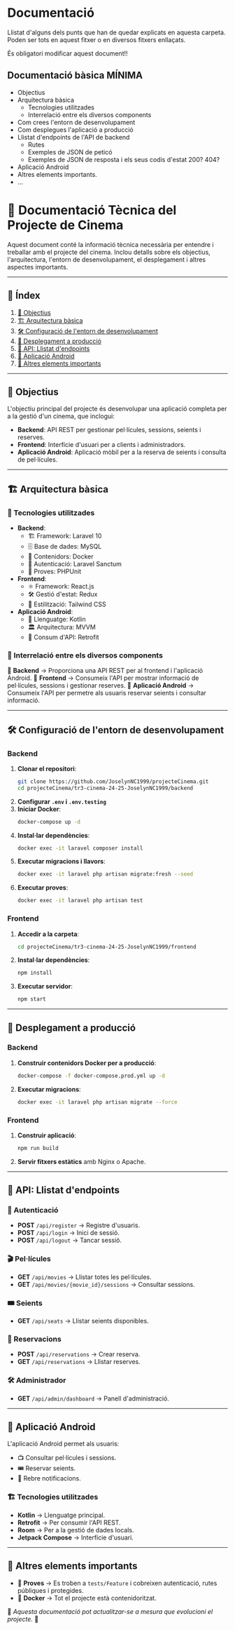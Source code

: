 # Documentació
Llistat d'alguns dels punts que han de quedar explicats en aquesta carpeta. Poden ser tots en aquest fitxer o en diversos fitxers enllaçats.

És obligatori modificar aquest document!!

## Documentació bàsica MÍNIMA
 * Objectius
 * Arquitectura bàsica
   * Tecnologies utilitzades
   * Interrelació entre els diversos components
 * Com crees l'entorn de desenvolupament
 * Com desplegues l'aplicació a producció
 * Llistat d'endpoints de l'API de backend
    * Rutes
   * Exemples de JSON de peticó
   * Exemples de JSON de resposta i els seus codis d'estat 200? 404?
 * Aplicació Android
 * Altres elements importants.
 * ...
# 📖 Documentació Tècnica del Projecte de Cinema

Aquest document conté la informació tècnica necessària per entendre i treballar amb el projecte del cinema. Inclou detalls sobre els objectius, l'arquitectura, l'entorn de desenvolupament, el desplegament i altres aspectes importants.

---

## 📌 Índex
1. [🎯 Objectius](#-objectius)
2. [🏗️ Arquitectura bàsica](#-arquitectura-bàsica)
3. [🛠️ Configuració de l'entorn de desenvolupament](#-configuracio-de-lentorn-de-desenvolupament)
4. [🚀 Desplegament a producció](#-desplegament-a-produccio)
5. [🔌 API: Llistat d'endpoints](#-api-llistat-dendpoints)
6. [📱 Aplicació Android](#-aplicacio-android)
7. [📎 Altres elements importants](#-altres-elements-importants)

---

## 🎯 Objectius
L'objectiu principal del projecte és desenvolupar una aplicació completa per a la gestió d'un cinema, que inclogui:
- **Backend**: API REST per gestionar pel·lícules, sessions, seients i reserves.
- **Frontend**: Interfície d'usuari per a clients i administradors.
- **Aplicació Android**: Aplicació mòbil per a la reserva de seients i consulta de pel·lícules.

---

## 🏗️ Arquitectura bàsica

### 📌 Tecnologies utilitzades
- **Backend**:
  - 🏗 Framework: Laravel 10
  - 🗄 Base de dades: MySQL
  - 🐳 Contenidors: Docker
  - 🔑 Autenticació: Laravel Sanctum
  - 🧪 Proves: PHPUnit
- **Frontend**:
  - ⚛ Framework: React.js
  - 🛠 Gestió d'estat: Redux
  - 🎨 Estilització: Tailwind CSS
- **Aplicació Android**:
  - 📱 Llenguatge: Kotlin
  - 🏛 Arquitectura: MVVM
  - 🔌 Consum d'API: Retrofit

### 🔄 Interrelació entre els diversos components
📡 **Backend** → Proporciona una API REST per al frontend i l'aplicació Android.
🎨 **Frontend** → Consumeix l'API per mostrar informació de pel·lícules, sessions i gestionar reserves.
📱 **Aplicació Android** → Consumeix l'API per permetre als usuaris reservar seients i consultar informació.

---

## 🛠️ Configuració de l'entorn de desenvolupament

### Backend
1. **Clonar el repositori**:
   ```bash
   git clone https://github.com/JoselynNC1999/projecteCinema.git
   cd projecteCinema/tr3-cinema-24-25-JoselynNC1999/backend
   ```
2. **Configurar `.env` i `.env.testing`**
3. **Iniciar Docker**:
   ```bash
   docker-compose up -d
   ```
4. **Instal·lar dependències**:
   ```bash
   docker exec -it laravel composer install
   ```
5. **Executar migracions i llavors**:
   ```bash
   docker exec -it laravel php artisan migrate:fresh --seed
   ```
6. **Executar proves**:
   ```bash
   docker exec -it laravel php artisan test
   ```

### Frontend
1. **Accedir a la carpeta**:
   ```bash
   cd projecteCinema/tr3-cinema-24-25-JoselynNC1999/frontend
   ```
2. **Instal·lar dependències**:
   ```bash
   npm install
   ```
3. **Executar servidor**:
   ```bash
   npm start
   ```

---

## 🚀 Desplegament a producció

### Backend
1. **Construir contenidors Docker per a producció**:
   ```bash
   docker-compose -f docker-compose.prod.yml up -d
   ```
2. **Executar migracions**:
   ```bash
   docker exec -it laravel php artisan migrate --force
   ```

### Frontend
1. **Construir aplicació**:
   ```bash
   npm run build
   ```
2. **Servir fitxers estàtics** amb Nginx o Apache.

---

## 🔌 API: Llistat d'endpoints

### 🔑 Autenticació
- **POST** `/api/register` → Registre d'usuaris.
- **POST** `/api/login` → Inici de sessió.
- **POST** `/api/logout` → Tancar sessió.

### 🎬 Pel·lícules
- **GET** `/api/movies` → Llistar totes les pel·lícules.
- **GET** `/api/movies/{movie_id}/sessions` → Consultar sessions.

### 🎟️ Seients
- **GET** `/api/seats` → Llistar seients disponibles.

### 📅 Reservacions
- **POST** `/api/reservations` → Crear reserva.
- **GET** `/api/reservations` → Llistar reserves.

### 🛠 Administrador
- **GET** `/api/admin/dashboard` → Panell d'administració.

---

## 📱 Aplicació Android
L'aplicació Android permet als usuaris:
- 📺 Consultar pel·lícules i sessions.
- 🎟️ Reservar seients.
- 🔔 Rebre notificacions.

### 🏗 Tecnologies utilitzades
- **Kotlin** → Llenguatge principal.
- **Retrofit** → Per consumir l'API REST.
- **Room** → Per a la gestió de dades locals.
- **Jetpack Compose** → Interfície d'usuari.

---

## 📎 Altres elements importants
- 🧪 **Proves** → Es troben a `tests/Feature` i cobreixen autenticació, rutes públiques i protegides.
- 🐳 **Docker** → Tot el projecte està contenidoritzat.

📌 *Aquesta documentació pot actualitzar-se a mesura que evolucioni el projecte.* 🚀
